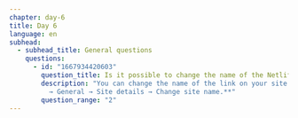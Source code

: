 ```yaml
---
chapter: day-6
title: Day 6
language: en
subhead:
  - subhead_title: General questions
    questions:
      - id: "1667934420603"
        question_title: Is it possible to change the name of the Netlify link?
        description: "You can change the name of the link on your site page: **Settings
          → General → Site details → Change site name.**"
        question_range: "2"
---
```

